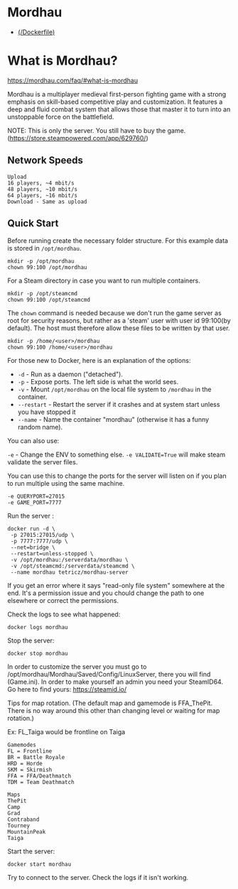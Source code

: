 # Mordhau 

* [(/Dockerfile)](https://github.com/Tetricz/docker-mordhau-server/blob/master/Dockerfile)

# What is Mordhau?
https://mordhau.com/faq/#what-is-mordhau

Mordhau is a multiplayer medieval first-person fighting game with a strong emphasis on skill-based competitive play and customization.
It features a deep and fluid combat system that allows those that master it to turn into an unstoppable force on the battlefield.

NOTE: This is only the server. You still have to buy the game. (https://store.steampowered.com/app/629760/)

## Network Speeds
```
Upload
16 players, ~4 mbit/s
48 players, ~10 mbit/s
64 players, ~16 mbit/s
Download - Same as upload
```

## Quick Start

Before running create the necessary folder structure. For this example data is stored in `/opt/mordhau`.
```
mkdir -p /opt/mordhau
chown 99:100 /opt/mordhau
```
For a Steam directory in case you want to run multiple containers.
```
mkdir -p /opt/steamcmd
chown 99:100 /opt/steamcmd
```
The `chown` command is needed because we don't run the game server as root for security reasons, but rather as a 'steam' user with user id 99:100(by default). The host must therefore allow these files to be written by that user.
```
mkdir -p /home/<user>/mordhau
chown 99:100 /home/<user>/mordhau
```

For those new to Docker, here is an explanation of the options:

* `-d` - Run as a daemon ("detached").
* `-p` - Expose ports. The left side is what the world sees.
* `-v` - Mount `/opt/mordhau` on the local file system to `/mordhau` in the container.
* `--restart` - Restart the server if it crashes and at system start unless you have stopped it
* `--name` - Name the container "mordhau" (otherwise it has a funny random name).

You can also use:

`-e` - Change the ENV to something else. `-e VALIDATE=True` will make steam validate the server files.

You can use this to change the ports for the server will listen on if you plan to run multiple using the same machine.
```
-e QUERYPORT=27015
-e GAME_PORT=7777
```
Run the server :
```
docker run -d \
 -p 27015:27015/udp \
 -p 7777:7777/udp \
 --net=bridge \
 --restart=unless-stopped \
 -v /opt/mordhau:/serverdata/mordhau \
 -v /opt/steamcmd:/serverdata/steamcmd \
 --name mordhau tetricz/mordhau-server
```

If you get an error where it says "read-only file system" somewhere at the end. It's a permission issue and you chould change the path to one elsewhere or correct the permissions.

Check the logs to see what happened:

```
docker logs mordhau
```

Stop the server:

```
docker stop mordhau
```

In order to customize the server you must go to /opt/mordhau/Mordhau/Saved/Config/LinuxServer, there you will find (Game.ini). In order to make yourself an admin you need your SteamID64. Go here to find yours: https://steamid.io/

Tips for map rotation. (The default map and gamemode is FFA_ThePit. There is no way around this other than changing level or waiting for map rotation.)

Ex: FL_Taiga would be frontline on Taiga
```
Gamemodes
FL = Frontline
BR = Battle Royale
HRD = Horde
SKM = Skirmish
FFA = FFA/Deathmatch
TDM = Team Deathmatch
```
```
Maps
ThePit
Camp
Grad
Contraband
Tourney
MountainPeak
Taiga
```
Start the server:
```
docker start mordhau
```

Try to connect to the server. Check the logs if it isn't working.
